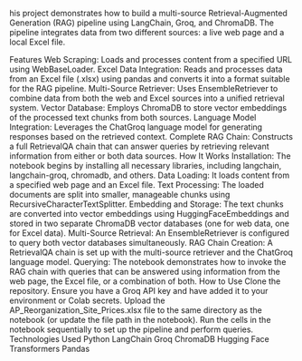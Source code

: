 his project demonstrates how to build a multi-source Retrieval-Augmented Generation (RAG) pipeline using LangChain, Groq, and ChromaDB. The pipeline integrates data from two different sources: a live web page and a local Excel file.

Features
Web Scraping: Loads and processes content from a specified URL using WebBaseLoader.
Excel Data Integration: Reads and processes data from an Excel file (.xlsx) using pandas and converts it into a format suitable for the RAG pipeline.
Multi-Source Retriever: Uses EnsembleRetriever to combine data from both the web and Excel sources into a unified retrieval system.
Vector Database: Employs ChromaDB to store vector embeddings of the processed text chunks from both sources.
Language Model Integration: Leverages the ChatGroq language model for generating responses based on the retrieved context.
Complete RAG Chain: Constructs a full RetrievalQA chain that can answer queries by retrieving relevant information from either or both data sources.
How It Works
Installation: The notebook begins by installing all necessary libraries, including langchain, langchain-groq, chromadb, and others.
Data Loading: It loads content from a specified web page and an Excel file.
Text Processing: The loaded documents are split into smaller, manageable chunks using RecursiveCharacterTextSplitter.
Embedding and Storage: The text chunks are converted into vector embeddings using HuggingFaceEmbeddings and stored in two separate ChromaDB vector databases (one for web data, one for Excel data).
Multi-Source Retrieval: An EnsembleRetriever is configured to query both vector databases simultaneously.
RAG Chain Creation: A RetrievalQA chain is set up with the multi-source retriever and the ChatGroq language model.
Querying: The notebook demonstrates how to invoke the RAG chain with queries that can be answered using information from the web page, the Excel file, or a combination of both.
How to Use
Clone the repository.
Ensure you have a Groq API key and have added it to your environment or Colab secrets.
Upload the AP_Reorganization_Site_Prices.xlsx file to the same directory as the notebook (or update the file path in the notebook).
Run the cells in the notebook sequentially to set up the pipeline and perform queries.
Technologies Used
Python
LangChain
Groq
ChromaDB
Hugging Face Transformers
Pandas
